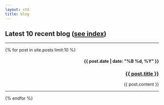 ```yaml
---
layout: std
title: blog
---
```


<div>
  <h2>Latest 10 recent blog (<a href="/blog/archive.html">see index</a>)</h2>
  <hr>
  {% for post in site.posts limit:10 %}
    <div {% if post.lang == "ar" %}dir="rtl" style="text-align: right;"{% endif %}>
      <h4>{{ post.date | date: "%B %d, %Y" }}</h4>
      <h3><a href="{{ post.url }}">{{ post.title }}</a></h3>
      {{ post.content }}
    </div>
    <hr>
  {% endfor %}
</div>
